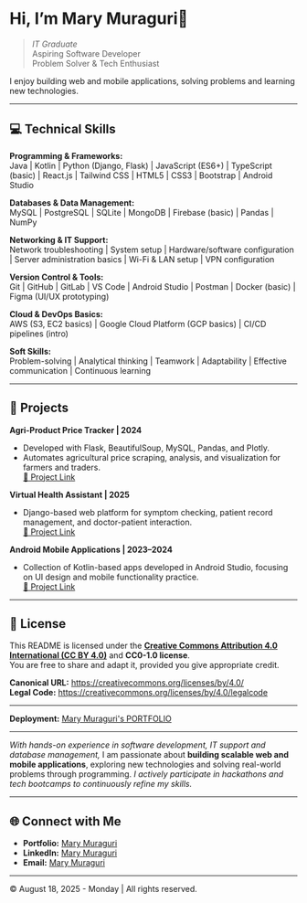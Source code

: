 # Hi, I’m Mary Muraguri👋  
> *IT Graduate*  
> Aspiring Software Developer  
> Problem Solver & Tech Enthusiast

I enjoy building web and mobile applications, solving problems and learning new technologies.

---  
## 💻 Technical Skills

**Programming & Frameworks:**  
Java | Kotlin | Python (Django, Flask) | JavaScript (ES6+) | TypeScript (basic) | React.js | Tailwind CSS | HTML5 | CSS3 | Bootstrap | Android Studio  

**Databases & Data Management:**  
MySQL | PostgreSQL | SQLite | MongoDB | Firebase (basic) | Pandas | NumPy  

**Networking & IT Support:**  
Network troubleshooting | System setup | Hardware/software configuration | Server administration basics | Wi-Fi & LAN setup | VPN configuration  

**Version Control & Tools:**  
Git | GitHub | GitLab | VS Code | Android Studio | Postman | Docker (basic) | Figma (UI/UX prototyping)  

**Cloud & DevOps Basics:**  
AWS (S3, EC2 basics) | Google Cloud Platform (GCP basics) | CI/CD pipelines (intro)  

**Soft Skills:**  
Problem-solving | Analytical thinking | Teamwork | Adaptability | Effective communication | Continuous learning  

---  
## 🚀 Projects  
**Agri-Product Price Tracker | 2024**  
- Developed with Flask, BeautifulSoup, MySQL, Pandas, and Plotly.  
- Automates agricultural price scraping, analysis, and visualization for farmers and traders.  
[🔗 Project Link](https://github.com/marymuraguri/Agri-Product-Price-Tracker)

**Virtual Health Assistant | 2025**  
- Django-based web platform for symptom checking, patient record management, and doctor-patient interaction.  
[🔗 Project Link](https://github.com/marymuraguri/Virtual-Health-Assistant)

**Android Mobile Applications | 2023–2024**  
- Collection of Kotlin-based apps developed in Android Studio, focusing on UI design and mobile functionality practice.  
[🔗 Project Link](https://github.com/marymuraguri/Android-Mini-Apps)

---  
## 📄 License

This README is licensed under the **[Creative Commons Attribution 4.0 International (CC BY 4.0)](https://creativecommons.org/licenses/by/4.0/)** and **CC0-1.0 license**.  
You are free to share and adapt it, provided you give appropriate credit.

**Canonical URL:** https://creativecommons.org/licenses/by/4.0/  
**Legal Code:** https://creativecommons.org/licenses/by/4.0/legalcode

---  
**Deployment:** [Mary Muraguri's PORTFOLIO](https://marymuraguri.github.io/marymuraguri/)

---   
*With hands-on experience in software development, IT support and database management,* I am passionate about **building scalable web and mobile applications**, exploring new technologies and solving real-world problems through programming. *I actively participate in hackathons and tech bootcamps to continuously refine my skills.*

---   
## 🌐 Connect with Me

- **Portfolio:** [Mary Muraguri](https://marymuraguri.github.io/marymuraguri/)  
- **LinkedIn:** [Mary Muraguri](https://www.linkedin.com/in/marymuraguri/)  
- **Email:**  [Mary Muraguri](mailto:marymuraguri27@gmail.com)

---  
&copy; August 18, 2025 - Monday | All rights reserved.
